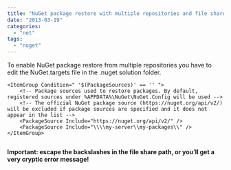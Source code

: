 ```yaml
---
title: "NuGet package restore with multiple repositories and file shares"
date: "2013-03-19"
categories: 
  - "net"
tags: 
  - "nuget"
---
```


To enable NuGet package restore from multiple repositories you have to edit the NuGet.targets file in the .nuget solution folder.

```
<ItemGroup Condition=" '$(PackageSources)' == '' ">
    <!-- Package sources used to restore packages. By default, registered sources under %APPDATA%\NuGet\NuGet.Config will be used -->
    <!-- The official NuGet package source (https://nuget.org/api/v2/) will be excluded if package sources are specified and it does not appear in the list -->
    <PackageSource Include="https://nuget.org/api/v2/" />
    <PackageSource Include="\\\\my-server\\my-packages\\" />
</ItemGroup>


```

**Important: escape the backslashes in the file share path, or you’ll get a very cryptic error message!**

